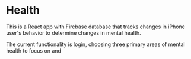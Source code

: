 # Health
This is a React app with Firebase database that tracks changes in iPhone user's behavior to determine changes in mental health.

The current functionality is login, choosing three primary areas of mental health to focus on and 
